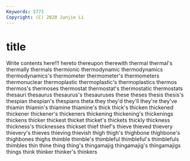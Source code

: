 ```yaml
---
Keywords: 5773
Copyright: (C) 2020 Junjie Li
---
```


# title

Write contents here!!!
hereto 
thereupon 
therewith 
thermal 
thermal's 
thermally 
thermals 
thermionic
thermodynamic 
thermodynamics 
thermodynamics's 
thermometer 
thermometer's 
thermometers 
thermonuclear 
thermoplastic 
thermoplastic's 
thermoplastics
thermos 
thermos's 
thermoses 
thermostat 
thermostat's 
thermostatic 
thermostats 
thesauri 
thesaurus 
thesaurus's
thesauruses 
these 
theses 
thesis 
thesis's 
thespian 
thespian's 
thespians 
theta 
they
they'd 
they'll 
they're 
they've 
thiamin 
thiamin's 
thiamine 
thiamine's 
thick 
thick's
thicken 
thickened 
thickener 
thickener's 
thickeners 
thickening 
thickening's 
thickenings 
thickens 
thicker
thickest 
thicket 
thicket's 
thickets 
thickly 
thickness 
thickness's 
thicknesses 
thickset 
thief
thief's 
thieve 
thieved 
thievery 
thievery's 
thieves 
thieving 
thievish 
thigh 
thigh's
thighbone 
thighbone's 
thighbones 
thighs 
thimble 
thimble's 
thimbleful 
thimbleful's 
thimblefuls 
thimbles
thin 
thine 
thing 
thing's 
thingamajig 
thingamajig's 
thingamajigs 
things 
think 
thinker
thinker's 
thinkers 
